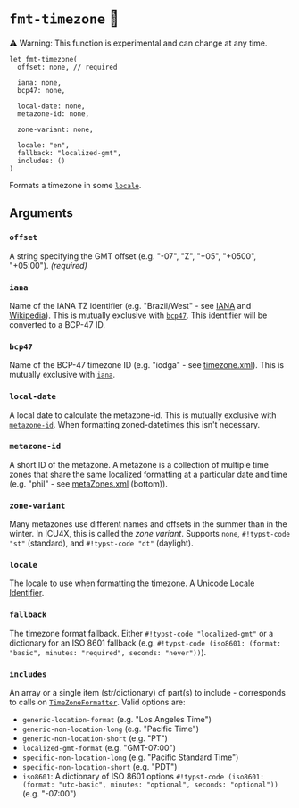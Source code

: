 # `fmt-timezone` 🚧

:warning: Warning: This function is experimental and can change at any time.

```typst-code
let fmt-timezone(
  offset: none, // required

  iana: none,
  bcp47: none,

  local-date: none,
  metazone-id: none,

  zone-variant: none,

  locale: "en",
  fallback: "localized-gmt",
  includes: ()
)
```

Formats a timezone in some [`locale`](#locale).

## Arguments

### `offset`

A string specifying the GMT offset (e.g. "-07", "Z", "+05", "+0500", "+05:00"). _(required)_

### `iana`

Name of the IANA TZ identifier (e.g. "Brazil/West" - see [IANA](https://www.iana.org/time-zones) and [Wikipedia](https://en.wikipedia.org/wiki/List_of_tz_database_time_zones)). This is mutually exclusive with [`bcp47`](#bcp47). This identifier will be converted to a BCP-47 ID.

### `bcp47`

Name of the BCP-47 timezone ID (e.g. "iodga" - see [timezone.xml](https://github.com/unicode-org/cldr/blob/main/common/bcp47/timezone.xml)). This is mutually exclusive with [`iana`](#iana).

### `local-date`

A local date to calculate the metazone-id. This is mutually exclusive with [`metazone-id`](#metazone-id). When formatting zoned-datetimes this isn't necessary.

### `metazone-id`

A short ID of the metazone. A metazone is a collection of multiple time zones that share the same localized formatting at a particular date and time (e.g. "phil" - see [metaZones.xml](https://github.com/unicode-org/cldr/blob/main/common/supplemental/metaZones.xml) (bottom)).

### `zone-variant`

Many metazones use different names and offsets in the summer than in the winter. In ICU4X, this is called the _zone variant_. Supports `none`, `#!typst-code "st"` (standard), and `#!typst-code "dt"` (daylight).

### `locale`

The locale to use when formatting the timezone. A [Unicode Locale Identifier].

### `fallback`

The timezone format fallback. Either `#!typst-code "localized-gmt"` or a dictionary for an ISO 8601 fallback (e.g. `#!typst-code (iso8601: (format: "basic", minutes: "required", seconds: "never"))`).

### `includes`

An array or a single item (str/dictionary) of part(s) to include - corresponds to calls on [`TimeZoneFormatter`](https://docs.rs/icu/latest/icu/datetime/time_zone/struct.TimeZoneFormatter.html). Valid options are:

- `generic-location-format` (e.g. "Los Angeles Time")
- `generic-non-location-long` (e.g. "Pacific Time")
- `generic-non-location-short` (e.g. "PT")
- `localized-gmt-format` (e.g. "GMT-07:00")
- `specific-non-location-long` (e.g. "Pacific Standard Time")
- `specific-non-location-short` (e.g. "PDT")
- `iso8601`: A dictionary of ISO 8601 options `#!typst-code (iso8601: (format: "utc-basic", minutes: "optional", seconds: "optional"))` (e.g. "-07:00")

[Unicode Locale Identifier]: https://unicode.org/reports/tr35/tr35.html#Unicode_locale_identifier
